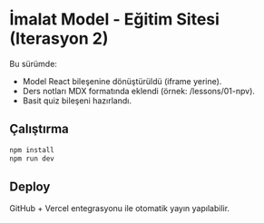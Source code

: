 # İmalat Model - Eğitim Sitesi (Iterasyon 2)

Bu sürümde:
- Model React bileşenine dönüştürüldü (iframe yerine).
- Ders notları MDX formatında eklendi (örnek: /lessons/01-npv).
- Basit quiz bileşeni hazırlandı.

## Çalıştırma

```bash
npm install
npm run dev
```

## Deploy

GitHub + Vercel entegrasyonu ile otomatik yayın yapılabilir.
